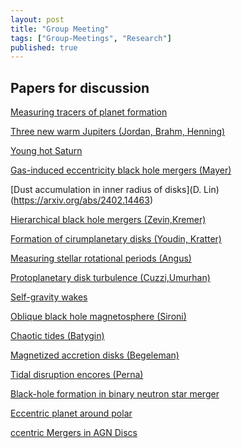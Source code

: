 ```yaml
---
layout: post
title: "Group Meeting"
tags: ["Group-Meetings", "Research"]
published: true
---
```


Papers for discussion
---------------------


[Measuring tracers of planet formation](https://arxiv.org/abs/2402.18574)

[Three new warm Jupiters (Jordan, Brahm, Henning)](https://arxiv.org/abs/2402.17592)

[Young hot Saturn](https://arxiv.org/abs/2402.17448)

[Gas-induced eccentricity black hole mergers (Mayer)](https://arxiv.org/abs/2402.14058)

[Dust accumulation in inner radius of disks](D. Lin)(https://arxiv.org/abs/2402.14463)

[Hierarchical black hole mergers (Zevin,Kremer)](https://arxiv.org/abs/2402.15066)

[Formation of cirumplanetary disks (Youdin, Kratter)](https://arxiv.org/abs/2402.14638)

[Measuring stellar rotational periods (Angus)](https://arxiv.org/abs/2402.14954)

[Protoplanetary disk turbulence (Cuzzi,Umurhan)](https://arxiv.org/abs/2402.15475)

[Self-gravity wakes](https://arxiv.org/abs/2402.15456)

[Oblique black hole magnetosphere (Sironi)](https://arxiv.org/abs/2402.16055)

[Chaotic tides (Batygin)](https://arxiv.org/abs/2402.15672)

[Magnetized accretion disks (Begeleman)](https://arxiv.org/abs/2402.15657)

[Tidal disruption encores (Perna)](https://arxiv.org/abs/2402.15590)

[Black-hole formation in binary neutron star merger](https://arxiv.org/abs/2402.16626)

[Eccentric planet around polar](https://arxiv.org/abs/2402.16959)

[ccentric Mergers in AGN Discs](https://arxiv.org/abs/2402.16948)

